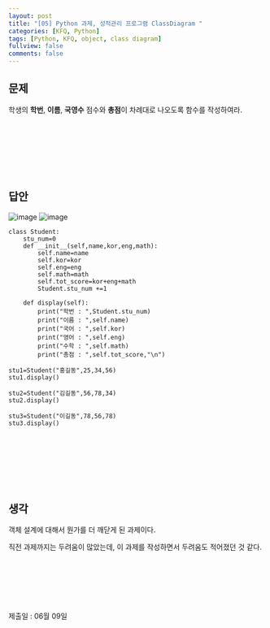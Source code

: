 ```yaml
---
layout: post
title: "[05] Python 과제, 성적관리 프로그램 ClassDiagram "
categories: [KFQ, Python]
tags: [Python, KFQ, object, class diagram]
fullview: false
comments: false
---
```


## 문제
학생의 **학번**, **이름**, **국영수** 점수와 **총점**이 차례대로 나오도록 함수를 작성하여라.

<br><br><br><br><br><br>

## 답안
![image](https://user-images.githubusercontent.com/84369912/126753998-0d66d04d-f606-401e-8c3e-6394834a104b.png)
![image](https://user-images.githubusercontent.com/84369912/126754020-4f9461d7-0faf-4aca-9499-4b4d110c4311.png)


```
class Student:
    stu_num=0
    def __init__(self,name,kor,eng,math):
        self.name=name
        self.kor=kor
        self.eng=eng
        self.math=math
        self.tot_score=kor+eng+math
        Student.stu_num +=1
        
    def display(self):
        print("학번 : ",Student.stu_num)
        print("이름 : ",self.name)
        print("국어 : ",self.kor)
        print("영어 : ",self.eng)
        print("수학 : ",self.math)
        print("총점 : ",self.tot_score,"\n")
        
stu1=Student("홍길동",25,34,56)
stu1.display()

stu2=Student("김길동",56,78,34)
stu2.display()

stu3=Student("이길동",78,56,78)
stu3.display()
```

<br><br><br><br><br><br>

## 생각
객체 설계에 대해서 뭔가를 더 깨닫게 된 과제이다.

직전 과제까지는 두려움이 많았는데, 이 과제를 작성하면서 두려움도 적어졌던 것 같다.



<br><br><br><br><br><br>
제출일 : 06월 09일